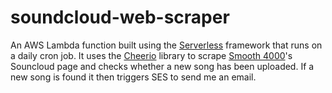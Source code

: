 # soundcloud-web-scraper
An AWS Lambda function built using the [Serverless](https://www.serverless.com) framework that runs on a daily cron job. It uses the [Cheerio](https://www.npmjs.com/package/cheerio) library to scrape [Smooth 4000](https://soundcloud.com/smooth4000)'s Souncloud page and checks whether a new song has been uploaded. If a new song is found it then triggers SES to send me an email.